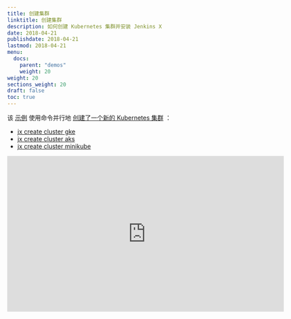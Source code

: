 ```yaml
---
title: 创建集群
linktitle: 创建集群
description: 如何创建 Kubernetes 集群并安装 Jenkins X
date: 2018-04-21
publishdate: 2018-04-21
lastmod: 2018-04-21
menu:
  docs:
    parent: "demos"
    weight: 20
weight: 20
sections_weight: 20
draft: false
toc: true
---
```


该 [示例](https://www.youtube.com/watch?v=ELA4tytdFeA) 使用命令并行地 [创建了一个新的 Kubernetes 集群](/getting-started/create-cluster) ：

* [jx create cluster gke](/commands/jx_create_cluster_gke)
* [jx create cluster aks](/commands/jx_create_cluster_aks)
* [jx create cluster minikube](/commands/jx_create_cluster_minikube)


<iframe width="640" height="360" src="https://www.youtube.com/embed/ELA4tytdFeA" frameborder="0" allow="autoplay; encrypted-media" allowfullscreen></iframe>
